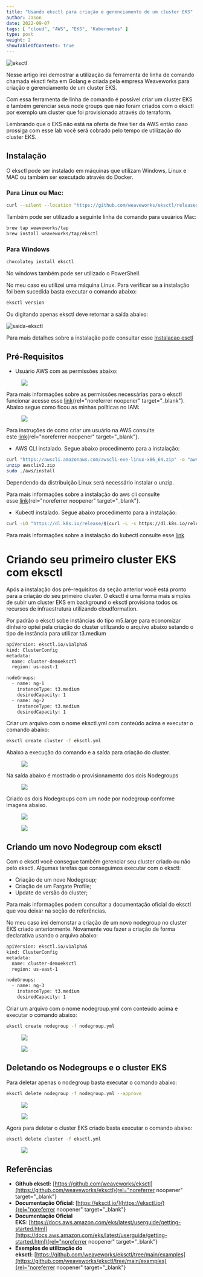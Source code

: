 ```yaml
---
title: "Usando eksctl para criação e gerenciamento de um cluster EKS"
author: Jason
date: 2022-09-07
tags: [ "cloud", "AWS", "EKS", "Kubernetes" ]
type: post
weight: 2
showTableOfContents: true
---
```

![eksctl](https://jjasonhenrique.github.io/blog/images/esctl.jpg)

Nesse artigo irei demostrar a utilização da ferramenta de linha de
comando chamada eksctl feita em Golang e criada pela empresa Weaveworks
para criação e gerenciamento de um cluster EKS.

Com essa ferramenta de linha de comando é possível criar um cluster EKS
e também gerenciar seus node groups que não foram criados com o eksctl
por exemplo um cluster que foi provisionado através do terraform.

Lembrando que o EKS não está na oferta de free tier da AWS então caso
prossiga com esse lab você será cobrado pelo tempo de utilização do
cluster EKS.

## Instalação 

O eksctl pode ser instalado em máquinas que utilizam Windows, Linux e
MAC ou também ser executado através do Docker.

### Para Linux ou Mac:

``` bash
curl --silent --location "https://github.com/weaveworks/eksctl/releases/latest/download/eksctl_$(uname -s)_amd64.tar.gz" | tar xz -C /tmpsudo mv /tmp/eksctl /usr/local/bin
```

Também pode ser utilizado a seguinte linha de comando para usuários Mac:

``` bash
brew tap weaveworks/tap
brew install weaveworks/tap/eksctl
```

### Para Windows

``` bash
chocolatey install eksctl
```

No windows também pode ser utilizado o PowerShell.

No meu caso eu utilizei uma máquina Linux. Para verificar se a
instalação foi bem sucedida basta executar o comando abaixo:

``` bash
eksctl version
```

Ou digitando apenas eksctl deve retornar a saída abaixo:

![saida-eksctl](https://jjasonhenrique.github.io/blog/images/saida-esctl.jpg)

Para mais detalhes sobre a instalação pode consultar
esse [Instalacao esctl](https://eksctl.io/introduction/#installation)

## Pré-Requisitos 

-   Usuário AWS com as permissões abaixo:

<figure class="wp-block-image">
<img
src="https://jjasonhenrique.me/wp-content/uploads/2023/01/c95a6-1x7u19bk-khprmoaswbipva.png" />
</figure>

Para mais informações sobre as permissões necessárias para o eksctl
funcionar acesse
esse [link](https://eksctl.io/usage/minimum-iam-policies/){rel="noreferrer noopener"
target="_blank"}. Abaixo segue como ficou as minhas políticas no IAM:

<figure class="wp-block-image">
<img
src="https://jjasonhenrique.me/wp-content/uploads/2023/01/5eba3-11gedtbu8jq8nmaoqyuudxa.png" />
</figure>

Para instruções de como criar um usuário na AWS consulte
este [link](https://docs.aws.amazon.com/IAM/latest/UserGuide/id_users_create.html){rel="noreferrer noopener"
target="_blank"}.

-   AWS CLI instalado. Segue abaixo procedimento para a instalação:

```bash
curl "https://awscli.amazonaws.com/awscli-exe-linux-x86_64.zip" -o "awscliv2.zip"
unzip awscliv2.zip
sudo ./aws/install
```

Dependendo da distribuição Linux será necessário instalar o unzip.

Para mais informações sobre a instalação do aws cli consulte
esse [link](https://docs.aws.amazon.com/cli/latest/userguide/getting-started-install.html){rel="noreferrer noopener"
target="_blank"}.

-   Kubectl instalado. Segue abaixo procedimento para a instalação:

```bash
curl -LO "https://dl.k8s.io/release/$(curl -L -s https://dl.k8s.io/release/stable.txt)/bin/linux/amd64/kubectl"chmod +x ./kubectlmv ./kubectl /usr/local/bin/ 
```

Para mais informações sobre a instalação do kubectl consulte
esse [link](https://kubernetes.io/docs/tasks/tools/install-kubectl-linux/)

# Criando seu primeiro cluster EKS com eksctl 

Após a instalação dos pré-requisitos da seção anterior você está pronto
para a criação do seu primeiro cluster. O eksctl é uma forma mais
simples de subir um cluster EKS em background o eksctl provisiona todos
os recursos de infraestrutura utilizando cloudformation.

Por padrão o eksctl sobe instâncias do tipo m5.large para economizar
dinheiro optei pela criação do cluster utilizando o arquivo abaixo
setando o tipo de instância para utilizar t3.medium

``` bash
apiVersion: eksctl.io/v1alpha5
kind: ClusterConfig
metadata:
  name: cluster-demoeksctl              
  region: us-east-1                       

nodeGroups:
  - name: ng-1                
    instanceType: t3.medium   
    desiredCapacity: 1        
  - name: ng-2
    instanceType: t3.medium 
    desiredCapacity: 1
```

Criar um arquivo com o nome eksctl.yml com conteúdo acima e executar o
comando abaixo:

``` bash
eksctl create cluster -f eksctl.yml
```

Abaixo a execução do comando e a saída para criação do cluster.

<figure class="wp-block-image">
<img
src="https://jjasonhenrique.me/wp-content/uploads/2023/01/5cbf8-1ppqyvwzveiuxdmd348vbza.png" />
</figure>

Na saída abaixo é mostrado o provisionamento dos dois Nodegroups

<figure class="wp-block-image">
<img
src="https://jjasonhenrique.me/wp-content/uploads/2023/01/2f2b1-1pep_g_-vxnun5vb1w8ygxq.png" />
</figure>

Criado os dois Nodegroups com um node por nodegroup conforme imagens
abaixo.

<figure class="wp-block-image">
<img
src="https://jjasonhenrique.me/wp-content/uploads/2023/01/d4f42-1qp8jvut7c1h8m3f6vel-xw.png" />
</figure>

<figure class="wp-block-image">
<img
src="https://jjasonhenrique.me/wp-content/uploads/2023/01/c3efa-1otqgdehpbzgiux7hkuf_ya.png" />
</figure>

## Criando um novo Nodegroup com eksctl 

Com o eksctl você consegue também gerenciar seu cluster criado ou não
pelo eksctl. Algumas tarefas que conseguimos executar com o eksctl:

-   Criação de um novo Nodegroup;
-   Criação de um Fargate Profile;
-   Update de versão do cluster;

Para mais informações podem consultar a documentação oficial do eksctl
que vou deixar na seção de referências.

No meu caso irei demonstar a criação de um novo nodegroup no cluster EKS
criado anteriormente. Novamente vou fazer a criação de forma declarativa
usando o arquivo abaixo:

``` bash
apiVersion: eksctl.io/v1alpha5
kind: ClusterConfig
metadata:
  name: cluster-demoeksctl            
  region: us-east-1 

nodeGroups:
  - name: ng-3               
    instanceType: t3.medium     
    desiredCapacity: 1  
```

Criar um arquivo com o nome nodegroup.yml com conteúdo acima e executar
o comando abaixo:

``` bash
eksctl create nodegroup -f nodegroup.yml
```

<figure class="wp-block-image">
<img
src="https://jjasonhenrique.me/wp-content/uploads/2023/01/1c512-1gvbxeuna0l4xdbovrmqigq.png" />
</figure>

<figure class="wp-block-image">
<img
src="https://jjasonhenrique.me/wp-content/uploads/2023/01/b0984-1py94ttd00vk8cjx9kjoq6w.png" />
</figure>

## Deletando os Nodegroups e o cluster EKS

Para deletar apenas o nodegroup basta executar o comando abaixo:

``` bash
eksctl delete nodegroup -f nodegroup.yml --approve
```

<figure class="wp-block-image">
<img
src="https://jjasonhenrique.me/wp-content/uploads/2023/01/8a3a7-11bamuyl9jjdmgxgbktdyba.png" />
</figure>

<figure class="wp-block-image">
<img
src="https://jjasonhenrique.me/wp-content/uploads/2023/01/5d545-1yd12p9-gr1_btubjihpdrq.png" />
</figure>

Agora para deletar o cluster EKS criado basta executar o comando abaixo:

``` bash
eksctl delete cluster -f eksctl.yml
```

<figure class="wp-block-image">
<img
src="https://jjasonhenrique.me/wp-content/uploads/2023/01/b9673-1_kdg6sa4rxygqdvawxiwiq.png" />
</figure>

## Referências 

-   **Github
    eksctl:** [https://github.com/weaveworks/eksctl](https://github.com/weaveworks/eksctl){rel="noreferrer noopener"
    target="_blank"}
-   **Documentação
    Oficial**: [https://eksctl.io/](https://eksctl.io/){rel="noreferrer noopener"
    target="_blank"}
-   **Documentação Oficial
    EKS**: [https://docs.aws.amazon.com/eks/latest/userguide/getting-started.html](https://docs.aws.amazon.com/eks/latest/userguide/getting-started.html){rel="noreferrer noopener"
    target="_blank"}
-   **Exemplos de utilização do
    eksctl:** [https://github.com/weaveworks/eksctl/tree/main/examples](https://github.com/weaveworks/eksctl/tree/main/examples){rel="noreferrer noopener"
    target="_blank"}
